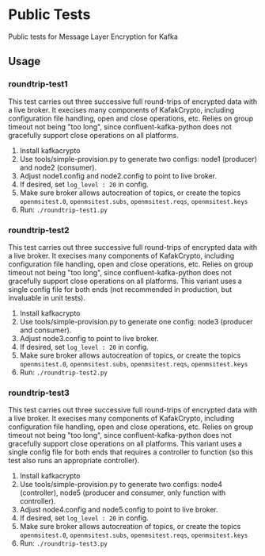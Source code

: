 # Public Tests
Public tests for Message Layer Encryption for Kafka

## Usage

### roundtrip-test1
This test carries out three successive full round-trips of encrypted data with a live broker. It execises many
components of KafakCrypto, including configuration file handling, open and close operations, etc. Relies on
group timeout not being "too long", since confluent-kafka-python does not gracefully support close operations
on all platforms.

  1. Install kafkacrypto
  1. Use tools/simple-provision.py to generate two configs: node1 (producer) and node2 (consumer).
  1. Adjust node1.config and node2.config to point to live broker.
  1. If desired, set `log_level : 20` in config.
  1. Make sure broker allows autocreation of topics, or create the topics `openmsitest.0`, `openmsitest.subs`, `openmsitest.reqs`, `openmsitest.keys`
  1. Run: `./roundtrip-test1.py`

### roundtrip-test2
This test carries out three successive full round-trips of encrypted data with a live broker. It execises many
components of KafakCrypto, including configuration file handling, open and close operations, etc. Relies on
group timeout not being "too long", since confluent-kafka-python does not gracefully support close operations
on all platforms. This variant uses a single config file for both ends (not recommended in production, but
invaluable in unit tests).

  1. Install kafkacrypto
  1. Use tools/simple-provision.py to generate one config: node3 (producer and consumer).
  1. Adjust node3.config to point to live broker.
  1. If desired, set `log_level : 20` in config.
  1. Make sure broker allows autocreation of topics, or create the topics `openmsitest.0`, `openmsitest.subs`, `openmsitest.reqs`, `openmsitest.keys`
  1. Run: `./roundtrip-test2.py`

### roundtrip-test3
This test carries out three successive full round-trips of encrypted data with a live broker. It execises many
components of KafakCrypto, including configuration file handling, open and close operations, etc. Relies on
group timeout not being "too long", since confluent-kafka-python does not gracefully support close operations
on all platforms. This variant uses a single config file for both ends that requires a controller to function
(so this test also runs an appropriate controller).

  1. Install kafkacrypto
  1. Use tools/simple-provision.py to generate two configs: node4 (controller), node5 (producer and consumer, only function with controller).
  1. Adjust node4.config and node5.config to point to live broker.
  1. If desired, set `log_level : 20` in config.
  1. Make sure broker allows autocreation of topics, or create the topics `openmsitest.0`, `openmsitest.subs`, `openmsitest.reqs`, `openmsitest.keys`
  1. Run: `./roundtrip-test3.py`

